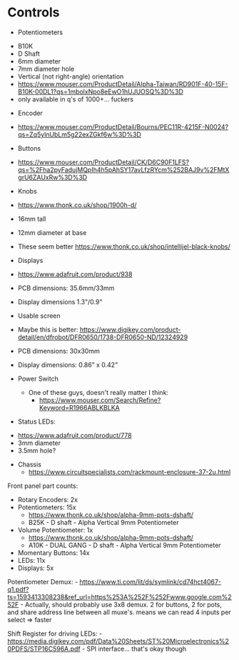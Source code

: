 # Controls

* Potentiometers
 - B10K
 - D Shaft
 - 6mm diameter
 - 7mm diameter hole
 - Vertical (not right-angle) orientation
 - https://www.mouser.com/ProductDetail/Alpha-Taiwan/RD901F-40-15F-B10K-00DL1?qs=1mbolxNpo8eEwO1hUJUOSQ%3D%3D
 - only available in q's of 1000+... fuckers

* Encoder
 - https://www.mouser.com/ProductDetail/Bourns/PEC11R-4215F-N0024?qs=Zq5ylnUbLm5g22exZGkf6w%3D%3D

* Buttons
 - https://www.mouser.com/ProductDetail/CK/D6C90F1LFS?qs=%2Fha2pyFadujMQpIh4h5pAhSY17avLfzRYcm%252BAJ9v%2FMtXgrU6ZAUxRw%3D%3D

* Knobs
 - https://www.thonk.co.uk/shop/1900h-d/
 - 16mm tall
 - 12mm diameter at base
 
 - These seem better https://www.thonk.co.uk/shop/intellijel-black-knobs/
 

* Displays
 - https://www.adafruit.com/product/938
 - PCB dimensions: 35.6mm/33mm
 - Display dimensions 1.3"/0.9"
 - Usable screen
 
 
 
 - Maybe this is better: https://www.digikey.com/product-detail/en/dfrobot/DFR0650/1738-DFR0650-ND/12324929
 - PCB dimensions: 30x30mm
 - Display dimensions: 0.86” x 0.42”
 
* Power Switch 
  - One of these guys, doesn't really matter I think:
	- https://www.mouser.com/Search/Refine?Keyword=R1966ABLKBLKA

* Status LEDs:
 - https://www.adafruit.com/product/778
 - 3mm diameter
 - 3.5mm hole?

* Chassis
  - https://www.circuitspecialists.com/rackmount-enclosure-37-2u.html


Front panel part counts:
  * Rotary Encoders: 2x
  * Potentiometers: 15x
	* https://www.thonk.co.uk/shop/alpha-9mm-pots-dshaft/
	* B25K - D shaft - Alpha Vertical 9mm Potentiometer
  * Volume Potentiometer: 1x
	* https://www.thonk.co.uk/shop/alpha-9mm-pots-dshaft/
	* A10K - DUAL GANG - D shaft - Alpha Vertical 9mm Potentiometer
  * Momentary Buttons: 14x
  * LEDs: 11x
  * Displays: 5x

Potentiometer Demux:
	- https://www.ti.com/lit/ds/symlink/cd74hct4067-q1.pdf?ts=1593413308238&ref_url=https%253A%252F%252Fwww.google.com%252F
	- Actually, should probably use 3x8 demux. 2 for buttons, 2 for pots, and share address line between all muxe's. means we can read 4 inputs per select => faster

Shift Register for driving LEDs:
	- https://media.digikey.com/pdf/Data%20Sheets/ST%20Microelectronics%20PDFS/STP16C596A.pdf
	- SPI interface... that's okay though
